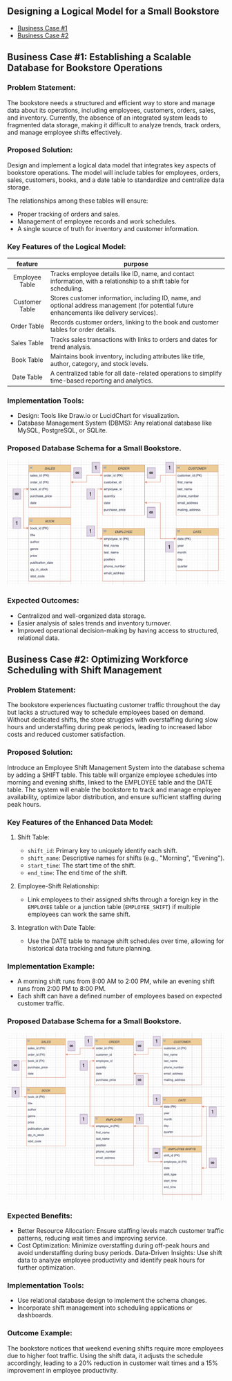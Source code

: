 ## Designing a Logical Model for a Small Bookstore
* [Business Case #1](#business-case-1-establishing-a-scalable-database-for-bookstore-operations)
* [Business Case #2](#business-case-2-optimizing-workforce-scheduling-with-shift-management)

## Business Case #1: Establishing a Scalable Database for Bookstore Operations 

### Problem Statement:
The bookstore needs a structured and efficient way to store and manage data about its operations, including employees, customers, orders, sales, and inventory. Currently, the absence of an integrated system leads to fragmented data storage, making it difficult to analyze trends, track orders, and manage employee shifts effectively.

### Proposed Solution:
Design and implement a logical data model that integrates key aspects of bookstore operations. The model will include tables for employees, orders, sales, customers, books, and a date table to standardize and centralize data storage.

The relationships among these tables will ensure:
* Proper tracking of orders and sales.
* Management of employee records and work schedules.
* A single source of truth for inventory and customer information.

### Key Features of the Logical Model:
| feature | purpose |
|:-------:|---------|
| Employee Table | Tracks employee details like ID, name, and contact information, with a relationship to a shift table for scheduling. |
| Customer Table | Stores customer information, including ID, name, and optional address management (for potential future enhancements like delivery services). |
| Order Table | Records customer orders, linking to the book and customer tables for order details. |
| Sales Table | Tracks sales transactions with links to orders and dates for trend analysis. |
| Book Table | Maintains book inventory, including attributes like title, author, category, and stock levels. |
| Date Table | A centralized table for all date-related operations to simplify time-based reporting and analytics. |

### Implementation Tools:
* Design: Tools like Draw.io or LucidChart for visualization.
* Database Management System (DBMS): Any relational database like MySQL, PostgreSQL, or SQLite.

### Proposed Database Schema for a Small Bookstore.
![Schema 1](<images/SQL Assignment Q1.png>)

### Expected Outcomes:
* Centralized and well-organized data storage.
* Easier analysis of sales trends and inventory turnover.
* Improved operational decision-making by having access to structured, relational data.

## Business Case #2: Optimizing Workforce Scheduling with Shift Management

### Problem Statement:
The bookstore experiences fluctuating customer traffic throughout the day but lacks a structured way to schedule employees based on demand. Without dedicated shifts, the store struggles with overstaffing during slow hours and understaffing during peak periods, leading to increased labor costs and reduced customer satisfaction.

### Proposed Solution:
Introduce an Employee Shift Management System into the database schema by adding a SHIFT table. This table will organize employee schedules into morning and evening shifts, linked to the EMPLOYEE table and the DATE table. The system will enable the bookstore to track and manage employee availability, optimize labor distribution, and ensure sufficient staffing during peak hours.

### Key Features of the Enhanced Data Model:

1. Shift Table:
    * `shift_id`: Primary key to uniquely identify each shift.
    * `shift_name`: Descriptive names for shifts (e.g., "Morning", "Evening").
    * `start_time`: The start time of the shift.
    * `end_time`: The end time of the shift.

2. Employee-Shift Relationship:
    * Link employees to their assigned shifts through a foreign key in the `EMPLOYEE` table or a junction table (`EMPLOYEE_SHIFT`) if multiple employees can work the same shift.

3. Integration with Date Table:
    * Use the DATE table to manage shift schedules over time, allowing for historical data tracking and future planning.

### Implementation Example:
* A morning shift runs from 8:00 AM to 2:00 PM, while an evening shift runs from 2:00 PM to 8:00 PM.
* Each shift can have a defined number of employees based on expected customer traffic.

### Proposed Database Schema for a Small Bookstore.
![Question 2](<images/SQL Assignment Q2.png>)

### Expected Benefits:
* Better Resource Allocation: Ensure staffing levels match customer traffic patterns, reducing wait times and improving service.
* Cost Optimization: Minimize overstaffing during off-peak hours and avoid understaffing during busy periods.
Data-Driven Insights: Use shift data to analyze employee productivity and identify peak hours for further optimization.

### Implementation Tools:
* Use relational database design to implement the schema changes.
* Incorporate shift management into scheduling applications or dashboards.

### Outcome Example:
The bookstore notices that weekend evening shifts require more employees due to higher foot traffic. Using the shift data, it adjusts the schedule accordingly, leading to a 20% reduction in customer wait times and a 15% improvement in employee productivity.
